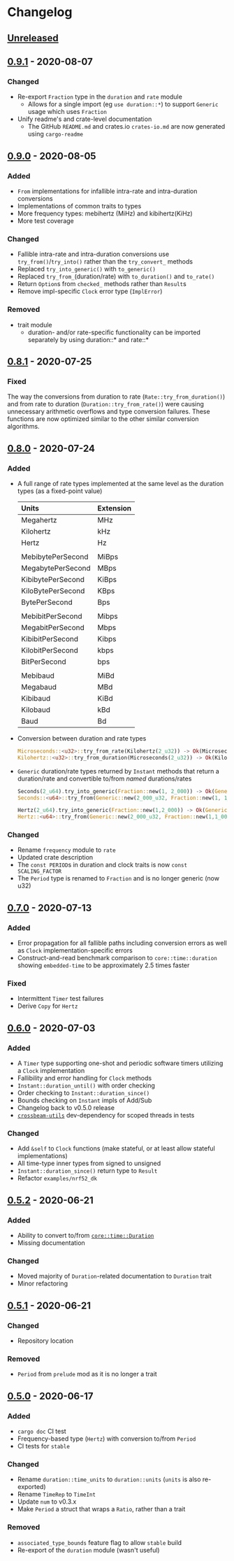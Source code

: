 # Changelog

## [Unreleased]

[unreleased]: https://github.com/FluenTech/embedded-time/compare/v0.9.1...HEAD


## [0.9.1] - 2020-08-07

### Changed

- Re-export `Fraction` type in the `duration` and `rate` module
  - Allows for a single import (eg `use duration::*`) to support `Generic` usage which uses `Fraction`
- Unify readme's and crate-level documentation
  - The GitHub `README.md` and crates.io `crates-io.md` are now generated using `cargo-readme`

[0.9.1]: https://github.com/FluenTech/embedded-time/compare/v0.9.0...v0.9.1


## [0.9.0] - 2020-08-05

### Added

- `From` implementations for infallible intra-rate and intra-duration conversions
- Implementations of common traits to types
- More frequency types: mebihertz (MiHz) and kibihertz(KiHz)
- More test coverage

### Changed

- Fallible intra-rate and intra-duration conversions use `try_from()`/`try_into()` rather than the `try_convert_` methods
- Replaced `try_into_generic()` with `to_generic()`
- Replaced `try_from_`(duration/rate) with `to_duration()` and `to_rate()`
- Return `Option`s from `checked_` methods rather than `Result`s
- Remove impl-specific `Clock` error type (`ImplError`)

### Removed

- trait module
  - duration- and/or rate-specific functionality can be imported separately by using duration::* and rate::*

[0.9.0]: https://github.com/FluenTech/embedded-time/compare/v0.8.1...v0.9.0

## [0.8.1] - 2020-07-25

### Fixed

The way the conversions from duration to rate (`Rate::try_from_duration()`) and from rate to duration (`Duration::try_from_rate()`) were causing unnecessary arithmetic overflows and type conversion failures. These functions are now optimized similar to the other similar conversion algorithms.

[0.8.1]: https://github.com/FluenTech/embedded-time/compare/v0.8.0...v0.8.1

## [0.8.0] - 2020-07-24

### Added

- A full range of rate types implemented at the same level as the duration types (as a fixed-point value)

    | Units             | Extension |
    | :---------------- | :-------- |
    | Megahertz         | MHz       |
    | Kilohertz         | kHz       |
    | Hertz             | Hz        |
    |                   |           |
    | MebibytePerSecond | MiBps     |
    | MegabytePerSecond | MBps      |
    | KibibytePerSecond | KiBps     |
    | KiloBytePerSecond | KBps      |
    | BytePerSecond     | Bps       |
    |                   |           |
    | MebibitPerSecond  | Mibps     |
    | MegabitPerSecond  | Mbps      |
    | KibibitPerSecond  | Kibps     |
    | KilobitPerSecond  | kbps      |
    | BitPerSecond      | bps       |
    |                   |           |
    | Mebibaud          | MiBd      |
    | Megabaud          | MBd       |
    | Kibibaud          | KiBd      |
    | Kilobaud          | kBd       |
    | Baud              | Bd        |

- Conversion between duration and rate types

    ```rust
    Microseconds::<u32>::try_from_rate(Kilohertz(2_u32)) -> Ok(Microseconds(500_u32))
    Kilohertz::<u32>::try_from_duration(Microseconds(2_u32)) -> Ok(Kilohertz(500_u32))
    ```

- `Generic` duration/rate types returned by `Instant` methods that return a duration/rate and convertible to/from _named_ durations/rates

    ```rust
    Seconds(2_u64).try_into_generic(Fraction::new(1, 2_000)) -> Ok(Generic::new(4_000_u32, Fraction::new(1, 2_000))))
    Seconds::<u64>::try_from(Generic::new(2_000_u32, Fraction::new(1, 1_000))) -> Ok(Seconds(2_u64))

    Hertz(2_u64).try_into_generic(Fraction::new(1,2_000)) -> Ok(Generic::new(4_000_u32, Fraction::new(1,2_000))))
    Hertz::<u64>::try_from(Generic::new(2_000_u32, Fraction::new(1,1_000))) -> Ok(Hertz(2_u64))
    ```

### Changed

- Rename `frequency` module to `rate`
- Updated crate description
- The `const PERIOD`s in duration and clock traits is now `const SCALING_FACTOR`
- The `Period` type is renamed to `Fraction` and is no longer generic (now u32)

[0.8.0]: https://github.com/FluenTech/embedded-time/compare/v0.7.0...v0.8.0

## [0.7.0] - 2020-07-13

### Added

- Error propagation for all fallible paths including conversion errors as well as `Clock` implementation-specific errors
- Construct-and-read benchmark comparison to `core::time::duration` showing `embedded-time` to be approximately 2.5 times faster

### Fixed

- Intermittent `Timer` test failures
- Derive `Copy` for `Hertz`

[0.7.0]: https://github.com/FluenTech/embedded-time/compare/v0.6.0...v0.7.0

## [0.6.0] - 2020-07-03

### Added

- A `Timer` type supporting one-shot and periodic software timers utilizing a `Clock` implementation
- Fallibility and error handling for `Clock` methods
- `Instant::duration_until()` with order checking
- Order checking to `Instant::duration_since()`
- Bounds checking on `Instant` impls of Add/Sub
- Changelog back to v0.5.0 release
- [`crossbeam-utils`](https://crates.io/crates/crossbeam-utils) dev-dependency for scoped threads in tests

### Changed

- Add `&self` to `Clock` functions (make stateful, or at least allow stateful implementations)
- All time-type inner types from signed to unsigned
- `Instant::duration_since()` return type to `Result`
- Refactor `examples/nrf52_dk`

[0.6.0]: https://github.com/FluenTech/embedded-time/compare/v0.5.2...v0.6.0

## [0.5.2] - 2020-06-21

### Added

- Ability to convert to/from [`core::time::Duration`](https://doc.rust-lang.org/stable/core/time/struct.Duration.html)
- Missing documentation

### Changed

- Moved majority of `Duration`-related documentation to `Duration` trait
- Minor refactoring

[0.5.2]: https://github.com/FluenTech/embedded-time/compare/v0.5.1...v0.5.2


## [0.5.1] - 2020-06-21

### Changed

- Repository location

### Removed

- `Period` from `prelude` mod as it is no longer a trait

[0.5.1]: https://github.com/FluenTech/embedded-time/compare/v0.5.0...v0.5.1


## [0.5.0] - 2020-06-17

### Added

- `cargo doc` CI test
- Frequency-based type (`Hertz`) with conversion to/from `Period`
- CI tests for `stable`

### Changed

- Rename `duration::time_units` to `duration::units` (`units` is also re-exported)
- Rename `TimeRep` to `TimeInt`
- Update `num` to v0.3.x
- Make `Period` a struct that wraps a `Ratio`, rather than a trait 

### Removed

- `associated_type_bounds` feature flag to allow `stable` build
- Re-export of the `duration` module (wasn't useful)

[0.5.0]: https://github.com/FluenTech/embedded-time/compare/v0.4.0...v0.5.0
